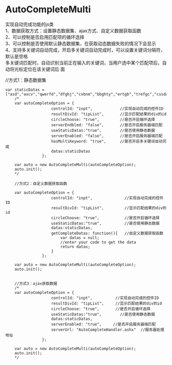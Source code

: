 AutoCompleteMulti
=================

实现自动完成功能的js类                                                         
1、数据获取方式：设置静态数据集、ajax方式、自定义数据获取函数                                    
2、可以控制是否启用匹配项的循环选择                                                   
3、可以控制是否使用默认静态数据集，在获取动态数据失败的情况下会显示                                   
4、支持多关键词自动完成，开启多关键词自动完成时，可以设置关键词分隔符，默认是空格                         
多关键词匹配时，自动识别当前正在输入的关键词，当用户选中某个匹配项后，自动将光标定位在该关键词后
面

//方式1：静态数据集

    var staticDatas = ["asd","axcv","qwerfd","dfghj","cvbnm","bbghty","ertgb","trefgc","cssdavb","abcdefg","trefgc","cssdavb","abcdefg"];
        /*
		var autoCompleteOption = {
                        controlId: "inpt",            //实现自动完成的控件ID
                        resultDivId: "tipList",		  //显示匹配结果的div的id
                        circleChoose: "true",         //是否开启循环选择
                        serverEndbled: "false",       //是否开启服务器端匹配
                        useStaticDatas:"true",        //是否使用静态数据
						serverEnabled: "false",		  //是否开启服务器端匹配
						hasMultiKeyword: "true",      //是否开启多关键词自动完成
                        datas:staticDatas	          
                    };
            
        var auto = new AutoCompleteMulti(autoCompleteOption);
        auto.init();
		*/

        //方式2：自定义数据获取函数
        
        var autoCompleteOption = {
                        controlId: "inpt",				//实现自动完成的控件ID
                        resultDivId: "tipList",			//显示匹配结果的div的id
                        circleChoose: "true",			//是否开启循环选择
						useStaticDatas:"true",          //是否使用静态数据
						datas:staticDatas,
                        getCompleteDatas: function(){	//自定义数据获取函数
                            var datas = null;
                            //enter your code to get the data
                            return datas;
                        }
                    };
            
        var auto = new AutoCompleteMulti(autoCompleteOption);
        auto.init();
        

        //方式3：ajax获取数据
        /*
        var autoCompleteOption = {
                        controlId: "inpt",			//实现自动完成的控件ID
                        resultDivId: "tipList",		//显示匹配结果的div的id
                        circleChoose: "true",		//是否开启循环选择
						useStaticDatas:"true",        //是否使用静态数据
						datas:staticDatas,
						serverEnabled: "true",     //是否开启服务器端匹配
                        serverUrl: "AutoCompleteHandler.ashx"  //服务器处理地址
                    };
            
        var auto = new AutoCompleteMulti(autoCompleteOption);
        auto.init();
        */

